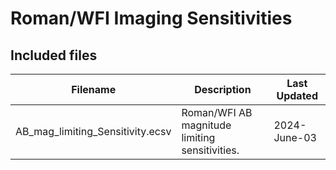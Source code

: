 # Roman/WFI Imaging Sensitivities

## Included files


| Filename                         | Description                                    | Last Updated |
|----------------------------------|------------------------------------------------|--------------|
| AB_mag_limiting_Sensitivity.ecsv | Roman/WFI AB magnitude limiting sensitivities. | 2024-June-03 |

